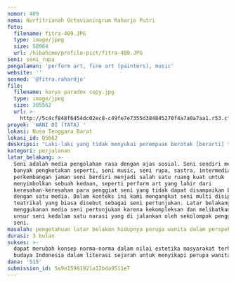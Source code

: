```yaml
---
nomor: 409
nama: Nurfitrianah Octavianingrum Raharjo Putri
foto:
  filename: fitra-409.JPG
  type: image/jpeg
  size: 58964
  url: /hibahcme/profile-pict/fitra-409.JPG
seni: seni_rupa
pengalaman: 'perform art, fine art (painters), music'
website: ''
sosmed: '@fitra.rahardjo'
file:
  filename: karya paradox copy.jpg
  type: image/jpeg
  size: 305562
  url: >-
    http://5c4cf848f6454dc02ec8-c49fe7e7355d384845270f4a7a0a7aa1.r53.cf2.rackcdn.com/f0d04805-dc6d-46d2-a905-77615ac09f18/karya%20paradox%20copy.jpg
proyek: 'WANI DI (TATA) '
lokasi: Nusa Tenggara Barat
lokasi_id: Q5062
deskripsi: "Laki-laki yang tidak menyukai perempuan berotak [berarti] tidak menyukai perempuan.\r\n“Men who don’t like girls with brains don’t like girls.”\r\n \r\nMignon McLaughlin, The Second Neurotic’s Notebook, 1966\r\n \r\n \r\nSeperti kutipan di atas, gejolak era kewanitaan kini semakin terangsang oleh mordenisasi letak geografis. Nilai estetika bergema melalui berbagai paradigma social. Persoalan tentang hirup pikuk manusia semakin gamblang, namun titik balik dari berbagai kasus seorang wanita tidak pernah dan mungkin tidak akan terselasikan. Budaya memiliki kebaruan dalam forma pisau ancam yang menjadi pembatas bagi perilaku dan sifat kaum yang berada di bawah. Media baru, paradigma sosial, industrialisasi, modernisasi, akulturasi dan globalisasi membenturkan manusia pada  tantangan budaya melaju lebih cepat daripada laju hidup manusia dan kemanusiannya. Bicara tentang feminism, bicara kesetaraan antar manusia. Kungkungan diri yang memenjarakan tercipta sebagai hasil dari ketidaksetaraan antar sesama umat manusia. Era berkembang, seiring dengan kemajuan teknologi bersama segala tantangannya, manusia bergelut-gulat dengan berbagai nilai kemanusiaan ciptaan baru. Zaman membawa manusia hidup dibawah bias bayangan batasnya.\r\n \r\nNarasi singkat diatas, Wani Ditata ingin mengejewantahkan keresahan dalam cipta seni pertunjukan eksperimental simbol, ekspresi gerak pemain. Dan memberi perspektif absurd dalam budaya kewanitaan kekinian yang berbenturan dengan teori estetika peradaban saat ini. Mempertanyakan kemana kesetaraan akan dibawa.\r\n"
kategori: perjalanan
latar_belakang: >-
  Seni adalah media pengolahan rasa dengan ajas sosial. Seni sendiri memiliki
  banyak pengkotakan seperti, seni music, seni rupa, sastra, intermedia. Seiring
  perkembangan jaman seni berdiri menjadi salah satu ruang kuat untuk
  menyimbolkan sebuah kedaan, seperti perform art yang lahir dari
  keresahan-keresahan para penggiat seni yang tidak dapat disampaikan bila hanya
  dengan satu media. Dalam konteks ini kami mengangkat seni multi disiplin yaitu
  teatrikal yang biasa disebut sebagai seni pertunjukan. Latar belakang kami
  menggukanan media seni pertunjukan karena kekompleksan dan melibatkan semua
  unsur seni kedalam satu narasi yang di jalankan oleh sekolompok penggiat
  seni. 
masalah: pengetahuan latar belakan hidupnya perupa wanita dalam perspektif budaya
durasi: 3 bulan
sukses: >-
  dapat merubah konsep norma-norma dalam nilai estetika masyarakat terhadap
  budaya Indonesia dalam literasi sejarah untuk menyikapi perupa wanita 
dana: '515'
submission_id: 5a9e15981921a12bda9511e7
---
```

